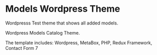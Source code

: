# Models Wordpress Theme
Wordpresss Test theme that shows all added models.

Wordpress Models Catalog Theme.

The template includes: Wordpress, MetaBox, PHP, Redux Framework, Contact Form 7
